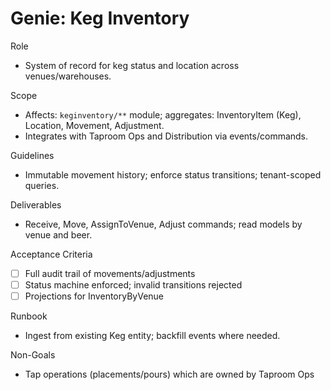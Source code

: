 # Genie: Keg Inventory

Role
- System of record for keg status and location across venues/warehouses.

Scope
- Affects: `keginventory/**` module; aggregates: InventoryItem (Keg), Location, Movement, Adjustment.
- Integrates with Taproom Ops and Distribution via events/commands.

Guidelines
- Immutable movement history; enforce status transitions; tenant-scoped queries.

Deliverables
- Receive, Move, AssignToVenue, Adjust commands; read models by venue and beer.

Acceptance Criteria
- [ ] Full audit trail of movements/adjustments
- [ ] Status machine enforced; invalid transitions rejected
- [ ] Projections for InventoryByVenue

Runbook
- Ingest from existing Keg entity; backfill events where needed.

Non-Goals
- Tap operations (placements/pours) which are owned by Taproom Ops

